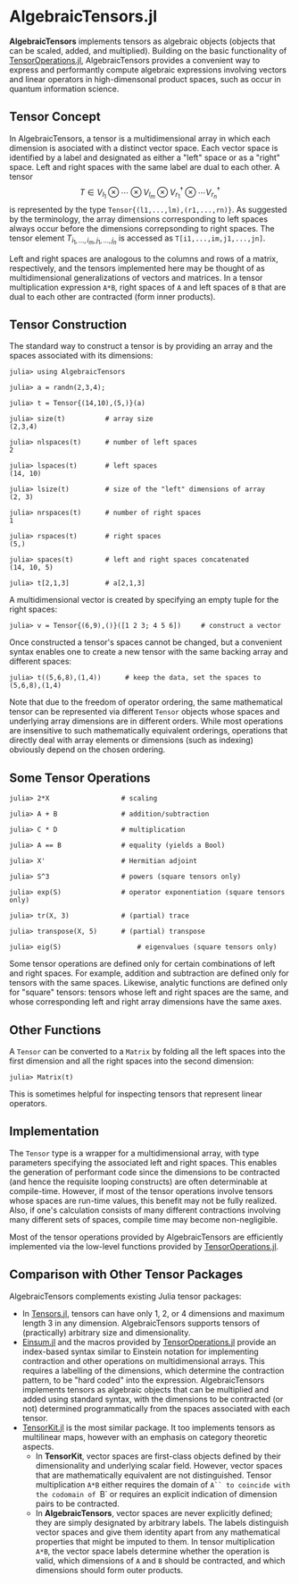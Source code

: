 # AlgebraicTensors.jl
**AlgebraicTensors** implements tensors as algebraic objects (objects that can be scaled, added, and multiplied).  Building on the basic functionality of [TensorOperations.jl](https://github.com/Jutho/TensorOperations.jl), AlgebraicTensors provides a convenient way to express and performantly compute algebraic expressions involving vectors and linear operators in high-dimensonal product spaces, such as occur in quantum information science.

## Tensor Concept
In AlgebraicTensors, a tensor is a multidimensional array in which each dimension is asociated with a distinct vector space. Each vector space is identified by a label and designated as either a "left" space or as a "right" space.  Left and right spaces with the same label are dual to each other.
A tensor
 $$
 T \in V_{l_1} \otimes \cdots \otimes V_{l_m} \otimes V^\dagger_{r_1} \otimes \cdots V^\dagger_{r_n}
 $$
is represented by the type `Tensor{(l1,...,lm),(r1,...,rn)}`.  As suggested by the terminology, the array dimensions corresponding to left spaces always occur before the dimensions correpsonding to right spaces. 
The tensor element $T_{i_1,\ldots,i_m, j_1,\ldots,j_n}$ is accessed as `T[i1,...,im,j1,...,jn]`.


Left and right spaces are analogous to the columns and rows of a matrix, respectively, and the tensors implemented here may be thought of as multidimensional generalizations of vectors and matrices. In a tensor multiplication expression `A*B`, right spaces of `A` and left spaces of `B` that are dual to each other are contracted (form inner products).


## Tensor Construction
The standard way to construct a tensor is by providing an array and the spaces associated with its dimensions:
```
julia> using AlgebraicTensors

julia> a = randn(2,3,4);

julia> t = Tensor{(14,10),(5,)}(a)

julia> size(t)			# array size
(2,3,4)

julia> nlspaces(t)		# number of left spaces
2

julia> lspaces(t)		# left spaces
(14, 10)

julia> lsize(t)			# size of the "left" dimensions of array
(2, 3)

julia> nrspaces(t)		# number of right spaces
1

julia> rspaces(t)		# right spaces
(5,)

julia> spaces(t)		# left and right spaces concatenated
(14, 10, 5)

julia> t[2,1,3]			# a[2,1,3]
```
A multidimensional vector is created by specifying an empty tuple for the right spaces:
```
julia> v = Tensor{(6,9),()}([1 2 3; 4 5 6])		# construct a vector
```
Once constructed a tensor's spaces cannot be changed, but a convenient syntax enables one to create a new tensor with the same backing array and different spaces:
```
julia> t((5,6,8),(1,4))      # keep the data, set the spaces to (5,6,8),(1,4)
```
Note that due to the freedom of operator ordering, the same mathematical tensor can be represented via different `Tensor` objects whose spaces and underlying array dimensions are in different orders. While most operations are insensitive to such mathematically equivalent orderings, operations that directly deal with array elements or dimensions (such as indexing) obviously depend on the chosen ordering. 

## Some Tensor Operations
```
julia> 2*X					# scaling

julia> A + B				# addition/subtraction

julia> C * D				# multiplication

julia> A == B				# equality (yields a Bool)

julia> X'					# Hermitian adjoint

julia> S^3					# powers (square tensors only)

julia> exp(S)				# operator exponentiation (square tensors only)

julia> tr(X, 3)				# (partial) trace

julia> transpose(X, 5)		# (partial) transpose

julia> eig(S)					# eigenvalues (square tensors only)
```
Some tensor operations are defined only for certain combinations of left and right spaces.  For example, addition and subtraction are defined only for tensors with the same spaces.  Likewise, analytic functions are defined only for "square" tensors: tensors whose left and right spaces are the same, and whose corresponding left and right array dimensions have the same axes.


## Other Functions

A `Tensor` can be converted to a `Matrix` by folding all the left spaces into the first dimension and all the right spaces into the second dimension:
```
julia> Matrix(t)
```
This is sometimes helpful for inspecting tensors that represent linear operators.


## Implementation

The `Tensor` type is a wrapper for a multidimensional array, with type parameters specifying the associated left and right spaces.  This enables the generation of performant code since the dimensions to be contracted (and hence the requisite looping constructs) are often determinable at compile-time.  However, if most of the tensor operations involve tensors whose spaces are run-time values, this benefit may not be fully realized.  Also, if one's calculation consists of many different contractions involving many different sets of spaces, compile time may become non-negligible.

Most of the tensor operations provided by AlgebraicTensors are efficiently implemented via the low-level functions provided by [TensorOperations.jl](https://github.com/Jutho/TensorOperations.jl).



## Comparison with Other Tensor Packages

AlgebraicTensors complements existing Julia tensor packages:
 * In [Tensors.jl](https://github.com/Ferrite-FEM/Tensors.jl), tensors can have only 1, 2, or 4 dimensions and maximum length 3 in any dimension.  AlgebraicTensors supports tensors of (practically) arbitrary size and dimensionality.
 * [Einsum.jl](https://github.com/ahwillia/Einsum.jl) and the macros provided by [TensorOperations.jl](https://github.com/Jutho/TensorOperations.jl) provide an index-based syntax similar to Einstein notation for implementing contraction and other operations on multidimensional arrays.  This requires a labelling of the dimensions, which determine the contraction pattern, to be "hard coded" into the expression. AlgebraicTensors implements tensors as algebraic objects that can be multiplied and added using standard syntax, with the dimensions to be contracted (or not) determined programmatically from the spaces associated with each tensor. 
 * [TensorKit.jl](https://github.com/Jutho/TensorKit.jl) is the most similar package. It too implements tensors as multilinear maps, however with an emphasis on category theoretic aspects.
     * In **TensorKit**, vector spaces are first-class objects defined by their dimensionality and underlying scalar field.  However, vector spaces that are mathematically equivalent are not distinguished. Tensor multiplication `A*B` either requires the domain of `A`` to coincide with the codomain of `B` or requires an explicit indication of dimension pairs to be contracted.
	  * In **AlgebraicTensors**, vector spaces are never explicitly defined; they are simply designated by arbitrary labels. The labels distinguish vector spaces and give them identity apart from any mathematical properties that might be imputed to them. In tensor multiplication `A*B`, the vector space labels determine whether the operation is valid, which dimensions of `A` and `B` should be contracted, and which dimensions should form outer products.   